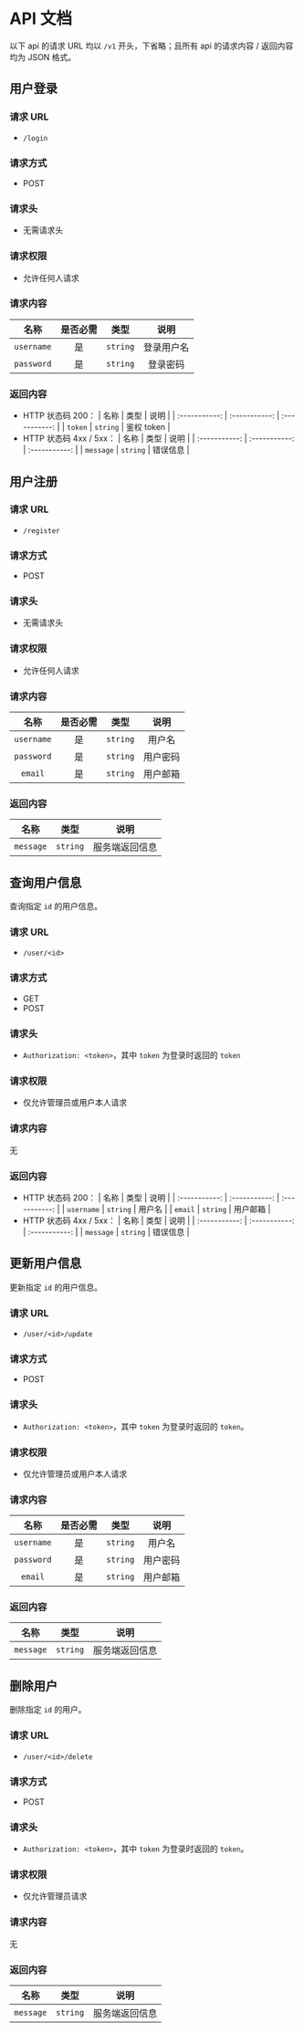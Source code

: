 # API 文档
以下 api 的请求 URL 均以 `/v1` 开头，下省略；且所有 api 的请求内容 / 返回内容均为 JSON 格式。
## 用户登录
### 请求 URL
- `/login`
### 请求方式
- POST
### 请求头
- 无需请求头
### 请求权限
- 允许任何人请求
### 请求内容
| 名称 | 是否必需 | 类型 | 说明 |
| :-----------: | :-----------: | :-----------: | :-----------: |
| `username` | 是 | `string` | 登录用户名 |
| `password` | 是 | `string` | 登录密码 |
### 返回内容
- HTTP 状态码 200：
    | 名称 | 类型 | 说明 |
    | :-----------: | :-----------: | :-----------: |
    | `token` | `string` | 鉴权 token |
- HTTP 状态码 4xx / 5xx：
    | 名称 | 类型 | 说明 |
    | :-----------: | :-----------: | :-----------: |
    | `message` | `string` | 错误信息 |

## 用户注册
### 请求 URL
- `/register`
### 请求方式
- POST
### 请求头
- 无需请求头
### 请求权限
- 允许任何人请求
### 请求内容
| 名称 | 是否必需 | 类型 | 说明 |
| :-----------: | :-----------: | :-----------: | :-----------: |
| `username` | 是 | `string` | 用户名 |
| `password` | 是 | `string` | 用户密码 |
| `email` | 是 | `string` | 用户邮箱 |
### 返回内容
| 名称 | 类型 | 说明 |
| :-----------: | :-----------: | :-----------: |
| `message` | `string` | 服务端返回信息 |

## 查询用户信息
查询指定 `id` 的用户信息。
### 请求 URL
- `/user/<id>`
### 请求方式
- GET
- POST
### 请求头
- `Authorization: <token>`，其中 `token` 为登录时返回的 `token`
### 请求权限
- 仅允许管理员或用户本人请求
### 请求内容
无
### 返回内容
- HTTP 状态码 200：
    | 名称 | 类型 | 说明 |
    | :-----------: | :-----------: | :-----------: |
    | `username` | `string` | 用户名 |
    | `email` | `string` | 用户邮箱 |
- HTTP 状态码 4xx / 5xx：
    | 名称 | 类型 | 说明 |
    | :-----------: | :-----------: | :-----------: |
    | `message` | `string` | 错误信息 |

## 更新用户信息
更新指定 `id` 的用户信息。
### 请求 URL
- `/user/<id>/update`
### 请求方式
- POST
### 请求头
- `Authorization: <token>`，其中 `token` 为登录时返回的 `token`。
### 请求权限
- 仅允许管理员或用户本人请求
### 请求内容
| 名称 | 是否必需 | 类型 | 说明 |
| :-----------: | :-----------: | :-----------: | :-----------: |
| `username` | 是 | `string` | 用户名 |
| `password` | 是 | `string` | 用户密码 |
| `email` | 是 | `string` | 用户邮箱 |
### 返回内容
| 名称 | 类型 | 说明 |
| :-----------: | :-----------: | :-----------: |
| `message` | `string` | 服务端返回信息 |

## 删除用户
删除指定 `id` 的用户。
### 请求 URL
- `/user/<id>/delete`
### 请求方式
- POST
### 请求头
- `Authorization: <token>`，其中 `token` 为登录时返回的 `token`。
### 请求权限
- 仅允许管理员请求
### 请求内容
无
### 返回内容
| 名称 | 类型 | 说明 |
| :-----------: | :-----------: | :-----------: |
| `message` | `string` | 服务端返回信息 |